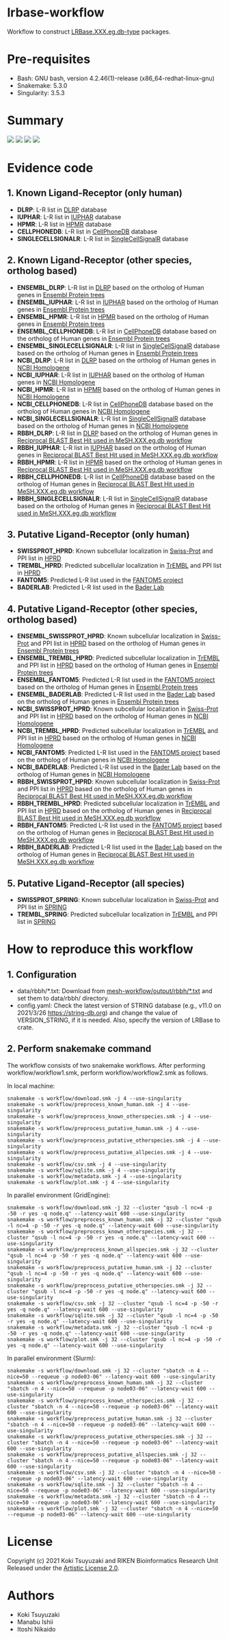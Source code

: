 # lrbase-workflow
Workflow to construct [LRBase.XXX.eg.db-type](https://bioconductor.org/packages/release/data/annotation/html/LRBase.Hsa.eg.db.html) packages.

# Pre-requisites
- Bash: GNU bash, version 4.2.46(1)-release (x86_64-redhat-linux-gnu)
- Snakemake: 5.3.0
- Singularity: 3.5.3

# Summary
![](https://github.com/rikenbit/lrbase-workflow/blob/master/plot/summary.png)
![](https://github.com/rikenbit/lrbase-workflow/blob/master/plot/known_ratio.png)
![](https://github.com/rikenbit/lrbase-workflow/blob/master/plot/summary_percentage.png)
![](https://github.com/rikenbit/lrbase-workflow/blob/master/plot/known_ratio_percentage.png)

# Evidence code
## 1. Known Ligand-Receptor (only human)

- **DLRP**: L-R list in [DLRP](http://dip.doe-mbi.ucla.edu/dip/dlrp/dlrp.txt) database
- **IUPHAR**: L-R list in [IUPHAR](http://www.guidetopharmacology.org/DATA/interactions.csv) database
- **HPMR**: L-R list in [HPMR](http://www.receptome.org) database
- **CELLPHONEDB**: L-R list in [CellPhoneDB](https://www.cellphonedb.org) database
- **SINGLECELLSIGNALR**: L-R list in [SingleCellSignalR](https://bioconductor.org/packages/release/bioc/html/SingleCellSignalR.html) database

## 2. Known Ligand-Receptor (other species, ortholog based)

- **ENSEMBL_DLRP**: L-R list in [DLRP](http://dip.doe-mbi.ucla.edu/dip/dlrp/dlrp.txt) based on the ortholog of Human genes in [Ensembl Protein trees](https://asia.ensembl.org/info/genome/compara/homology_method.html)
- **ENSEMBL_IUPHAR**: L-R list in [IUPHAR](http://www.guidetopharmacology.org/DATA/interactions.csv) based on the ortholog of Human genes in [Ensembl Protein trees](https://asia.ensembl.org/info/genome/compara/homology_method.html)
- **ENSEMBL_HPMR**: L-R list in [HPMR](http://www.receptome.org) based on the ortholog of Human genes in [Ensembl Protein trees](https://asia.ensembl.org/info/genome/compara/homology_method.html)
- **ENSEMBL_CELLPHONEDB**: L-R list in [CellPhoneDB](https://www.cellphonedb.org) database based on the ortholog of Human genes in [Ensembl Protein trees](https://asia.ensembl.org/info/genome/compara/homology_method.html)
- **ENSEMBL_SINGLECELLSIGNALR**: L-R list in [SingleCellSignalR](https://bioconductor.org/packages/release/bioc/html/SingleCellSignalR.html) database based on the ortholog of Human genes in [Ensembl Protein trees](https://asia.ensembl.org/info/genome/compara/homology_method.html)
- **NCBI_DLRP**: L-R list in [DLRP](http://dip.doe-mbi.ucla.edu/dip/dlrp/dlrp.txt) based on the ortholog of Human genes in [NCBI Homologene](https://www.ncbi.nlm.nih.gov/homologene)
- **NCBI_IUPHAR**: L-R list in [IUPHAR](http://www.guidetopharmacology.org/DATA/interactions.csv) based on the ortholog of Human genes in [NCBI Homologene](https://www.ncbi.nlm.nih.gov/homologene)
- **NCBI_HPMR**: L-R list in [HPMR](http://www.receptome.org) based on the ortholog of Human genes in [NCBI Homologene](https://www.ncbi.nlm.nih.gov/homologene)
- **NCBI_CELLPHONEDB**: L-R list in [CellPhoneDB](https://www.cellphonedb.org) database based on the ortholog of Human genes in [NCBI Homologene](https://www.ncbi.nlm.nih.gov/homologene)
- **NCBI_SINGLECELLSIGNALR**: L-R list in [SingleCellSignalR](https://bioconductor.org/packages/release/bioc/html/SingleCellSignalR.html) database based on the ortholog of Human genes in [NCBI Homologene](https://www.ncbi.nlm.nih.gov/homologene)
- **RBBH_DLRP**: L-R list in [DLRP](http://dip.doe-mbi.ucla.edu/dip/dlrp/dlrp.txt) based on the ortholog of Human genes in [Reciprocal BLAST Best Hit used in MeSH.XXX.eg.db workflow](https://github.com/rikenbit/meshr-pipeline)
- **RBBH_IUPHAR**: L-R list in [IUPHAR](http://www.guidetopharmacology.org/DATA/interactions.csv) based on the ortholog of Human genes in [Reciprocal BLAST Best Hit used in MeSH.XXX.eg.db workflow](https://github.com/rikenbit/meshr-pipeline)
- **RBBH_HPMR**: L-R list in [HPMR](http://www.receptome.org) based on the ortholog of Human genes in [Reciprocal BLAST Best Hit used in MeSH.XXX.eg.db workflow](https://github.com/rikenbit/meshr-pipeline)
- **RBBH_CELLPHONEDB**: L-R list in [CellPhoneDB](https://www.cellphonedb.org) database based on the ortholog of Human genes in [Reciprocal BLAST Best Hit used in MeSH.XXX.eg.db workflow](https://github.com/rikenbit/meshr-pipeline)
- **RBBH_SINGLECELLSIGNALR**: L-R list in [SingleCellSignalR](https://bioconductor.org/packages/release/bioc/html/SingleCellSignalR.html) database based on the ortholog of Human genes in [Reciprocal BLAST Best Hit used in MeSH.XXX.eg.db workflow](https://github.com/rikenbit/meshr-pipeline)

## 3. Putative Ligand-Receptor (only human)

- **SWISSPROT_HPRD**: Known subcellular localization in [Swiss-Prot](http://www.uniprot.org/uniprot/?query=reviewed:yes) and PPI list in [HPRD](http://hprd.org/download)
- **TREMBL_HPRD**: Predicted subcellular localization in [TrEMBL](http://www.uniprot.org/uniprot/?query=reviewed:no) and PPI list in [HPRD](http://hprd.org/download)
- **FANTOM5**: Predicted L-R list used in the [FANTOM5 project](https://fantom.gsc.riken.jp/5/suppl/Ramilowski_et_al_2015/)
- **BADERLAB**: Predicted L-R list used in the [Bader Lab](https://baderlab.org/CellCellInteractions)

## 4. Putative Ligand-Receptor (other species, ortholog based)

- **ENSEMBL_SWISSPROT_HPRD**: Known subcellular localization in [Swiss-Prot](http://www.uniprot.org/uniprot/?query=reviewed:yes) and PPI list in [HPRD](http://hprd.org/download) based on the ortholog of Human genes in [Ensembl Protein trees](https://asia.ensembl.org/info/genome/compara/homology_method.html)
- **ENSEMBL_TREMBL_HPRD**: Predicted subcellular localization in [TrEMBL](http://www.uniprot.org/uniprot/?query=reviewed:no) and PPI list in [HPRD](http://hprd.org/download) based on the ortholog of Human genes in [Ensembl Protein trees](https://asia.ensembl.org/info/genome/compara/homology_method.html)
- **ENSEMBL_FANTOM5**: Predicted L-R list used in the [FANTOM5 project](https://fantom.gsc.riken.jp/5/suppl/Ramilowski_et_al_2015/) based on the ortholog of Human genes in [Ensembl Protein trees](https://asia.ensembl.org/info/genome/compara/homology_method.html)
- **ENSEMBL_BADERLAB**: Predicted L-R list used in the [Bader Lab](https://baderlab.org/CellCellInteractions) based on the ortholog of Human genes in [Ensembl Protein trees](https://asia.ensembl.org/info/genome/compara/homology_method.html)
- **NCBI_SWISSPROT_HPRD**: Known subcellular localization in [Swiss-Prot](http://www.uniprot.org/uniprot/?query=reviewed:yes) and PPI list in [HPRD](http://hprd.org/download) based on the ortholog of Human genes in [NCBI Homologene](https://www.ncbi.nlm.nih.gov/homologene)
- **NCBI_TREMBL_HPRD**: Predicted subcellular localization in [TrEMBL](http://www.uniprot.org/uniprot/?query=reviewed:no) and PPI list in [HPRD](http://hprd.org/download) based on the ortholog of Human genes in [NCBI Homologene](https://www.ncbi.nlm.nih.gov/homologene)
- **NCBI_FANTOM5**: Predicted L-R list used in the [FANTOM5 project](https://fantom.gsc.riken.jp/5/suppl/Ramilowski_et_al_2015/) based on the ortholog of Human genes in [NCBI Homologene](https://www.ncbi.nlm.nih.gov/homologene)
- **NCBI_BADERLAB**: Predicted L-R list used in the [Bader Lab](https://baderlab.org/CellCellInteractions) based on the ortholog of Human genes in [NCBI Homologene](https://www.ncbi.nlm.nih.gov/homologene)
- **RBBH_SWISSPROT_HPRD**: Known subcellular localization in [Swiss-Prot](http://www.uniprot.org/uniprot/?query=reviewed:yes) and PPI list in [HPRD](http://hprd.org/download) based on the ortholog of Human genes in [Reciprocal BLAST Best Hit used in MeSH.XXX.eg.db workflow](https://github.com/rikenbit/meshr-pipeline)
- **RBBH_TREMBL_HPRD**: Predicted subcellular localization in [TrEMBL](http://www.uniprot.org/uniprot/?query=reviewed:no) and PPI list in [HPRD](http://hprd.org/download) based on the ortholog of Human genes in [Reciprocal BLAST Best Hit used in MeSH.XXX.eg.db workflow](https://github.com/rikenbit/meshr-pipeline)
- **RBBH_FANTOM5**: Predicted L-R list used in the [FANTOM5 project](https://fantom.gsc.riken.jp/5/suppl/Ramilowski_et_al_2015/) based on the ortholog of Human genes in [Reciprocal BLAST Best Hit used in MeSH.XXX.eg.db workflow](https://github.com/rikenbit/meshr-pipeline)
- **RBBH_BADERLAB**: Predicted L-R list used in the [Bader Lab](https://baderlab.org/CellCellInteractions) based on the ortholog of Human genes in [Reciprocal BLAST Best Hit used in MeSH.XXX.eg.db workflow](https://github.com/rikenbit/meshr-pipeline)

## 5. Putative Ligand-Receptor (all species)

- **SWISSPROT_SPRING**: Known subcellular localization in [Swiss-Prot](http://www.uniprot.org/uniprot/?query=reviewed:yes) and PPI list in [SPRING](https://string-db.org/cgi/download.pl)
- **TREMBL_SPRING**: Predicted subcellular localization in [TrEMBL](http://www.uniprot.org/uniprot/?query=reviewed:no) and PPI list in [SPRING](https://string-db.org/cgi/download.pl)

# How to reproduce this workflow
## 1. Configuration
- data/rbbh/*.txt: Download from [mesh-workflow/output/rbbh/*.txt](https://github.com/rikenbit/mesh-workflow) and set them to data/rbbh/ directory.
- config.yaml: Check the latest version of STRING database (e.g., v11.0 on 2021/3/26 https://string-db.org) and change the value of VERSION_STRING, if it is needed. Also, specify the version of LRBase to crate.

## 2. Perform snakemake command
The workflow consists of two snakemake workflows.
After performing workflow/workflow1.smk, perform workflow/workflow2.smk as follows.

In local machine:
```
snakemake -s workflow/download.smk -j 4 --use-singularity
snakemake -s workflow/preprocess_known_human.smk -j 4 --use-singularity
snakemake -s workflow/preprocess_known_otherspecies.smk -j 4 --use-singularity
snakemake -s workflow/preprocess_putative_human.smk -j 4 --use-singularity
snakemake -s workflow/preprocess_putative_otherspecies.smk -j 4 --use-singularity
snakemake -s workflow/preprocess_putative_allpecies.smk -j 4 --use-singularity
snakemake -s workflow/csv.smk -j 4 --use-singularity
snakemake -s workflow/sqlite.smk -j 4 --use-singularity
snakemake -s workflow/metadata.smk -j 4 --use-singularity
snakemake -s workflow/plot.smk -j 4 --use-singularity
```

In parallel environment (GridEngine):
```
snakemake -s workflow/download.smk -j 32 --cluster "qsub -l nc=4 -p -50 -r yes -q node.q" --latency-wait 600 --use-singularity
snakemake -s workflow/preprocess_known_human.smk -j 32 --cluster "qsub -l nc=4 -p -50 -r yes -q node.q" --latency-wait 600 --use-singularity
snakemake -s workflow/preprocess_known_otherspecies.smk -j 32 --cluster "qsub -l nc=4 -p -50 -r yes -q node.q" --latency-wait 600 --use-singularity
snakemake -s workflow/preprocess_known_allspecies.smk -j 32 --cluster "qsub -l nc=4 -p -50 -r yes -q node.q" --latency-wait 600 --use-singularity
snakemake -s workflow/preprocess_putative_human.smk -j 32 --cluster "qsub -l nc=4 -p -50 -r yes -q node.q" --latency-wait 600 --use-singularity
snakemake -s workflow/preprocess_putative_otherspecies.smk -j 32 --cluster "qsub -l nc=4 -p -50 -r yes -q node.q" --latency-wait 600 --use-singularity
snakemake -s workflow/csv.smk -j 32 --cluster "qsub -l nc=4 -p -50 -r yes -q node.q" --latency-wait 600 --use-singularity
snakemake -s workflow/sqlite.smk -j 32 --cluster "qsub -l nc=4 -p -50 -r yes -q node.q" --latency-wait 600 --use-singularity
snakemake -s workflow/metadata.smk -j 32 --cluster "qsub -l nc=4 -p -50 -r yes -q node.q" --latency-wait 600 --use-singularity
snakemake -s workflow/plot.smk -j 32 --cluster "qsub -l nc=4 -p -50 -r yes -q node.q" --latency-wait 600 --use-singularity
```

In parallel environment (Slurm):
```
snakemake -s workflow/download.smk -j 32 --cluster "sbatch -n 4 --nice=50 --requeue -p node03-06" --latency-wait 600 --use-singularity
snakemake -s workflow/preprocess_known_human.smk -j 32 --cluster "sbatch -n 4 --nice=50 --requeue -p node03-06" --latency-wait 600 --use-singularity
snakemake -s workflow/preprocess_known_otherspecies.smk -j 32 --cluster "sbatch -n 4 --nice=50 --requeue -p node03-06" --latency-wait 600 --use-singularity
snakemake -s workflow/preprocess_putative_human.smk -j 32 --cluster "sbatch -n 4 --nice=50 --requeue -p node03-06" --latency-wait 600 --use-singularity
snakemake -s workflow/preprocess_putative_otherspecies.smk -j 32 --cluster "sbatch -n 4 --nice=50 --requeue -p node03-06" --latency-wait 600 --use-singularity
snakemake -s workflow/preprocess_putative_allspecies.smk -j 32 --cluster "sbatch -n 4 --nice=50 --requeue -p node03-06" --latency-wait 600 --use-singularity
snakemake -s workflow/csv.smk -j 32 --cluster "sbatch -n 4 --nice=50 --requeue -p node03-06" --latency-wait 600 --use-singularity
snakemake -s workflow/sqlite.smk -j 32 --cluster "sbatch -n 4 --nice=50 --requeue -p node03-06" --latency-wait 600 --use-singularity
snakemake -s workflow/metadata.smk -j 32 --cluster "sbatch -n 4 --nice=50 --requeue -p node03-06" --latency-wait 600 --use-singularity
snakemake -s workflow/plot.smk -j 32 --cluster "sbatch -n 4 --nice=50 --requeue -p node03-06" --latency-wait 600 --use-singularity
```

# License
Copyright (c) 2021 Koki Tsuyuzaki and RIKEN Bioinformatics Research Unit Released under the [Artistic License 2.0](http://www.perlfoundation.org/artistic_license_2_0).

# Authors
- Koki Tsuyuzaki
- Manabu Ishii
- Itoshi Nikaido